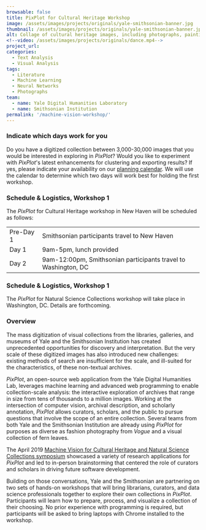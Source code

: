 ```yaml
---
browsable: false
title: PixPlot for Cultural Heritage Workshop
image: /assets/images/projects/originals/yale-smithsonian-banner.jpg
thumbnail: /assets/images/projects/originals/yale-smithsonian-banner.jpg
alt: Collage of cultural heritage images, including photographs, paintings, and sculptures
<!--video: /assets/images/projects/originals/dance.mp4-->
project_url:
categories:
  - Text Analysis
  - Visual Analysis
tags:
  - Literature
  - Machine Learning
  - Neural Networks
  - Photographs
team:
  - name: Yale Digital Humanities Laboratory
  - name: Smithsonian Institution
permalink: '/machine-vision-workshop/'
---
```


### Indicate which days work for you
Do you have a digitized collection between 3,000-30,000 images that you would be interested in exploring in *PixPlot*? Would you like to experiment with *PixPlot*'s latest enhancements for clustering and exporting results? If yes, please indicate your availability on our <a href='https://www.when2meet.com/?8692471-Fi6wK' target='_blank'>planning calendar</a>. We will use the calendar to determine which two days will work best for holding the first workshop.

### Schedule & Logistics, Workshop 1
The *PixPlot* for Cultural Heritage workshop in New Haven will be scheduled as follows:
<table>
  <tr>
    <td>Pre-Day 1</td>
    <td>Smithsonian participants travel to New Haven</td>
  </tr>
  <tr>
    <td>Day 1</td>
    <td>9am-5pm, lunch provided</td>
  </tr>
  <tr>
    <td>Day 2</td>
    <td>9am-12:00pm, Smithsonian participants travel to Washington, DC</td>
  </tr>
</table>

### Schedule & Logistics, Workshop 1
The *PixPlot* for Natural Science Collections workshop will take place in Washington, DC. Details are forthcoming.

### Overview
The mass digitization of visual collections from the libraries, galleries, and museums of Yale and the Smithsonian Institution has created unprecedented opportunities for discovery and interpretation. But the very scale of these digitized images has also introduced new challenges: existing methods of search are insufficient for the scale, and ill-suited for the characteristics, of these non-textual archives.

*PixPlot*, an open-source web application from the Yale Digital Humanities Lab, leverages machine learning and advanced web programming to enable collection-scale analysis: the interactive exploration of archives that range in size from tens of thousands to a million images. Working at the intersection of computer vision, archival description, and scholarly annotation, *PixPlot* allows curators, scholars, and the public to pursue questions that involve the scope of an entire collection. Several teams from both Yale and the Smithsonian Institution are already using *PixPlot* for purposes as diverse as fashion photography from *Vogue* and a visual collection of fern leaves.

The April 2019 <a href='https://dhlab.yale.edu/machine-vision/' target='_blank'>Machine Vision for Cultural Heritage and Natural Science Collections symposium</a> showcased a variety of research applications for *PixPlot* and led to in-person brainstorming that centered the role of curators and scholars in driving future software development.

Building on those conversations, Yale and the Smithsonian are partnering on two sets of hands-on workshops that will bring librarians, curators, and data science professionals together to explore their own collections in *PixPlot*. Participants will learn how to prepare, process, and visualize a collection of their choosing. No prior experience with programming is required, but participants will be asked to bring laptops with Chrome installed to the workshop.
